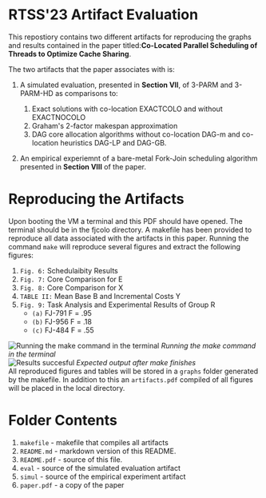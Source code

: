 # RTSS'23 Artifact Evaluation

This repostiory contains two different artifacts for reproducing the graphs and results contained in the paper titled:**Co-Located Parallel Scheduling of Threads to Optimize Cache Sharing**.
  

  

The two artifacts that the paper associates with is:  

1. A simulated evaluation, presented in **Section VII**,  of 3-PARM and 3-PARM-HD as comparisons to: 

   1. Exact solutions with co-location EXACTCOLO and without EXACTNOCOLO
   2. Graham's 2-factor makespan approximation
   3. DAG core allocation algorithms without co-location DAG-m and co-location heuristics DAG-LP and DAG-GB. 

2. An empirical experiemnt of a bare-metal Fork-Join scheduling algorithm presented in **Section VIII** of the paper.  
  
# 
# Reproducing the Artifacts

Upon booting the VM a terminal and this PDF should have opened. The terminal should be in the fjcolo directory. A makefile has been provided to reproduce all data associated with the artifacts in this paper. Running the command `make` will reproduce several figures and extract the following figures:

1. `Fig. 6:` Schedulaibity Results
2. `Fig. 7:` Core Comparison for E
3. `Fig. 8:` Core Comparison for X
4. `TABLE II:`  Mean Base B and Incremental Costs Y 
5. `Fig. 9:` Task Analysis and Experimental Results of Group R
   - `(a)` FJ-791 F = .95
   - `(b)` FJ-956 F = .18
   - `(c)` FJ-484 F = .55
   
![Running the make command in the terminal](make.png)
*Running the make command in the terminal*  
![Results succesful](graph.png)
*Expected output after make finishes*  
All reproduced figures and tables will be stored in a `graphs` folder generated by the makefile. 
In addition to this an `artifacts.pdf` compiled of all figures will be placed in the local directory. 


# Folder Contents
1. `makefile` - makefile that compiles all artifacts
2. `README.md` - markdown version of this README.
3. `README.pdf` - source of this file.
4. `eval` - source of the simulated evaluation artifact 
5. `simul` - source of the empirical experiment artifact 
6. `paper.pdf` - a copy of the paper 
